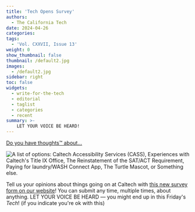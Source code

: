 ```yaml
---
title: 'Tech Opens Survey'
authors:
  - The California Tech
date: 2024-04-26
categories:
tags:
  - 'Vol. CXXVII, Issue 13'
weight: 0
show_thumbnail: false
thumbnail: /default2.jpg
images:
  - /default2.jpg
sidebar: right
toc: false
widgets:
  - write-for-the-tech
  - editorial
  - taglist
  - categories
  - recent
summary: >-
    LET YOUR VOICE BE HEARD!
---
```


[Do you have thoughts™ about...](https://tech.caltech.edu/hello)

![A list of options: Caltech Accessibility Services (CASS), Experiences with Caltech's Title IX Office, The Reinstatement of the SAT/ACT Requirement, Paying for laundry/WASH Connect App, The Turtle Mascot, or Something else.](/img/2024/apr26/tech_survey.png)

Tell us your opinions about things going on at Caltech with [this new survey form on our website](https://tech.caltech.edu/hello)! You can submit any time, multiple times, about anything. LET YOUR VOICE BE HEARD — you might end up in this Friday's *Tech*! (if you indicate you're ok with this)